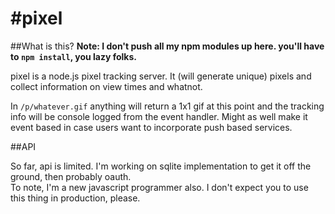 #pixel
=====
##What is this?
**Note: I don't push all my npm modules up here.  you'll have to `npm install`, you lazy folks.**

pixel is a node.js pixel tracking server.  It (will generate unique) pixels and collect information on view times and whatnot.

In `/p/whatever.gif` anything will return a 1x1 gif at this point and the tracking info will be console logged from the event handler.  Might as well make it event based in case users want to incorporate push based services.

##API

So far, api is limited.  I'm working on sqlite implementation to get it off the ground, then probably oauth.  
To note, I'm a new javascript programmer also.  I don't expect you to use this thing in production, please.

